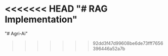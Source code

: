<<<<<<< HEAD
"# RAG Implementation" 
=======
"# Agri-Ai" 
>>>>>>> 92dd3f47d99608be6de73fff7656396446a52a7b
